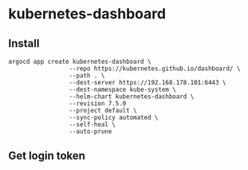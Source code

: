 # kubernetes-dashboard

## Install

    argocd app create kubernetes-dashboard \
                     --repo https://kubernetes.github.io/dashboard/ \
                     --path . \
                     --dest-server https://192.168.178.101:6443 \
                     --dest-namespace kube-system \
                     --helm-chart kubernetes-dashboard \
                     --revision 7.5.0
                     --project default \
                     --sync-policy automated \
                     --self-heal \
                     --auto-prune

## Get login token
